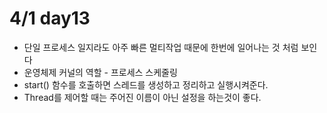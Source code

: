 # 4/1 day13
* 단일 프로세스 일지라도 아주 빠른 멀티작업 때문에 한번에 일어나는 것 처럼 보인다
* 운영체제 커널의 역할 - 프로세스 스케줄링
* start() 함수를 호출하면 스레드를 생성하고 정리하고 실행시켜준다.
* Thread를 제어할 때는 주어진 이름이 아닌 설정을 하는것이 좋다.